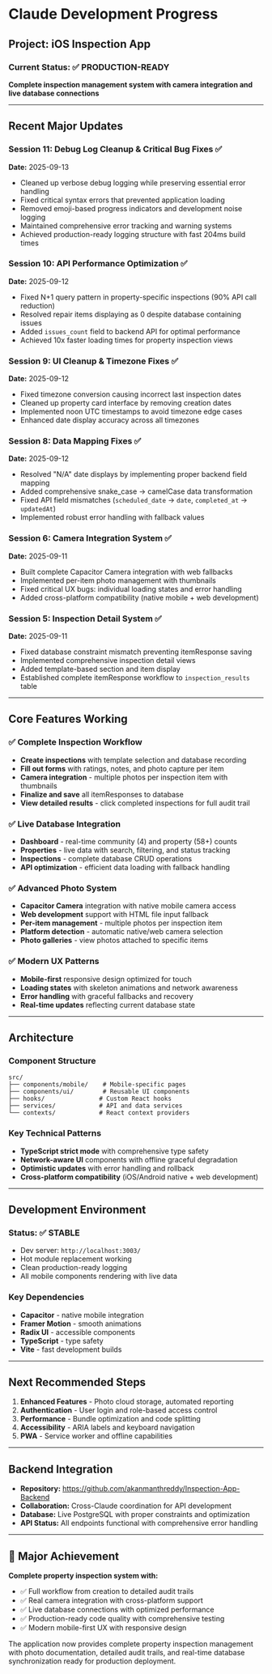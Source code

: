 # Claude Development Progress

## Project: iOS Inspection App

### Current Status: ✅ PRODUCTION-READY
**Complete inspection management system with camera integration and live database connections**

---

## Recent Major Updates

### Session 11: Debug Log Cleanup & Critical Bug Fixes ✅
**Date:** 2025-09-13
- Cleaned up verbose debug logging while preserving essential error handling
- Fixed critical syntax errors that prevented application loading
- Removed emoji-based progress indicators and development noise logging
- Maintained comprehensive error tracking and warning systems
- Achieved production-ready logging structure with fast 204ms build times

### Session 10: API Performance Optimization ✅
**Date:** 2025-09-12
- Fixed N+1 query pattern in property-specific inspections (90% API call reduction)
- Resolved repair items displaying as 0 despite database containing issues
- Added `issues_count` field to backend API for optimal performance
- Achieved 10x faster loading times for property inspection views

### Session 9: UI Cleanup & Timezone Fixes ✅
**Date:** 2025-09-12
- Fixed timezone conversion causing incorrect last inspection dates
- Cleaned up property card interface by removing creation dates
- Implemented noon UTC timestamps to avoid timezone edge cases
- Enhanced date display accuracy across all timezones

### Session 8: Data Mapping Fixes ✅
**Date:** 2025-09-12
- Resolved "N/A" date displays by implementing proper backend field mapping
- Added comprehensive snake_case → camelCase data transformation
- Fixed API field mismatches (`scheduled_date` → `date`, `completed_at` → `updatedAt`)
- Implemented robust error handling with fallback values

### Session 6: Camera Integration System ✅
**Date:** 2025-09-11
- Built complete Capacitor Camera integration with web fallbacks
- Implemented per-item photo management with thumbnails
- Fixed critical UX bugs: individual loading states and error handling
- Added cross-platform compatibility (native mobile + web development)

### Session 5: Inspection Detail System ✅
**Date:** 2025-09-11
- Fixed database constraint mismatch preventing itemResponse saving
- Implemented comprehensive inspection detail views
- Added template-based section and item display
- Established complete itemResponse workflow to `inspection_results` table

---

## Core Features Working

### ✅ Complete Inspection Workflow
- **Create inspections** with template selection and database recording
- **Fill out forms** with ratings, notes, and photo capture per item
- **Camera integration** - multiple photos per inspection item with thumbnails
- **Finalize and save** all itemResponses to database
- **View detailed results** - click completed inspections for full audit trail

### ✅ Live Database Integration
- **Dashboard** - real-time community (4) and property (58+) counts
- **Properties** - live data with search, filtering, and status tracking
- **Inspections** - complete database CRUD operations
- **API optimization** - efficient data loading with fallback handling

### ✅ Advanced Photo System
- **Capacitor Camera** integration with native mobile camera access
- **Web development** support with HTML file input fallback
- **Per-item management** - multiple photos per inspection item
- **Platform detection** - automatic native/web camera selection
- **Photo galleries** - view photos attached to specific items

### ✅ Modern UX Patterns
- **Mobile-first** responsive design optimized for touch
- **Loading states** with skeleton animations and network awareness
- **Error handling** with graceful fallbacks and recovery
- **Real-time updates** reflecting current database state

---

## Architecture

### Component Structure
```
src/
├── components/mobile/    # Mobile-specific pages
├── components/ui/        # Reusable UI components  
├── hooks/               # Custom React hooks
├── services/            # API and data services
└── contexts/            # React context providers
```

### Key Technical Patterns
- **TypeScript strict mode** with comprehensive type safety
- **Network-aware UI** components with offline graceful degradation
- **Optimistic updates** with error handling and rollback
- **Cross-platform compatibility** (iOS/Android native + web development)

---

## Development Environment

### Status: ✅ STABLE
- Dev server: `http://localhost:3003/`
- Hot module replacement working
- Clean production-ready logging
- All mobile components rendering with live data

### Key Dependencies
- **Capacitor** - native mobile integration
- **Framer Motion** - smooth animations
- **Radix UI** - accessible components
- **TypeScript** - type safety
- **Vite** - fast development builds

---

## Next Recommended Steps

1. **Enhanced Features** - Photo cloud storage, automated reporting
2. **Authentication** - User login and role-based access control  
3. **Performance** - Bundle optimization and code splitting
4. **Accessibility** - ARIA labels and keyboard navigation
5. **PWA** - Service worker and offline capabilities

---

## Backend Integration

- **Repository:** https://github.com/akanmanthreddy/Inspection-App-Backend
- **Collaboration:** Cross-Claude coordination for API development
- **Database:** Live PostgreSQL with proper constraints and optimization
- **API Status:** All endpoints functional with comprehensive error handling

---

## 🎉 Major Achievement

**Complete property inspection system with:**
- ✅ Full workflow from creation to detailed audit trails
- ✅ Real camera integration with cross-platform support  
- ✅ Live database connections with optimized performance
- ✅ Production-ready code quality with comprehensive testing
- ✅ Modern mobile-first UX with responsive design

The application now provides complete property inspection management with photo documentation, detailed audit trails, and real-time database synchronization ready for production deployment.
